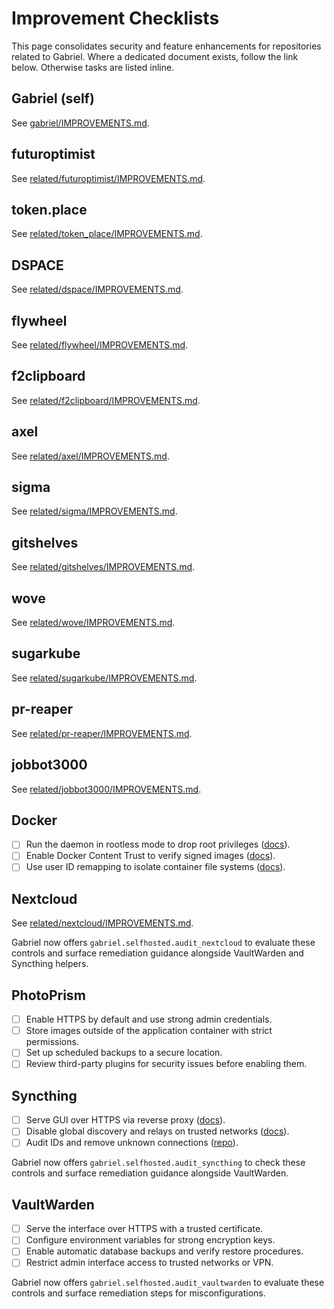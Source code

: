 # Improvement Checklists

This page consolidates security and feature enhancements for repositories related to Gabriel.
Where a dedicated document exists, follow the link below. Otherwise tasks are listed inline.

## Gabriel (self)

See [gabriel/IMPROVEMENTS.md](gabriel/IMPROVEMENTS.md).

## futuroptimist

See [related/futuroptimist/IMPROVEMENTS.md](related/futuroptimist/IMPROVEMENTS.md).

## token.place

See [related/token_place/IMPROVEMENTS.md](related/token_place/IMPROVEMENTS.md).

## DSPACE

See [related/dspace/IMPROVEMENTS.md](related/dspace/IMPROVEMENTS.md).

## flywheel

See [related/flywheel/IMPROVEMENTS.md](related/flywheel/IMPROVEMENTS.md).

## f2clipboard

See [related/f2clipboard/IMPROVEMENTS.md](related/f2clipboard/IMPROVEMENTS.md).

## axel

See [related/axel/IMPROVEMENTS.md](related/axel/IMPROVEMENTS.md).

## sigma

See [related/sigma/IMPROVEMENTS.md](related/sigma/IMPROVEMENTS.md).

## gitshelves

See [related/gitshelves/IMPROVEMENTS.md](related/gitshelves/IMPROVEMENTS.md).

## wove

See [related/wove/IMPROVEMENTS.md](related/wove/IMPROVEMENTS.md).

## sugarkube

See [related/sugarkube/IMPROVEMENTS.md](related/sugarkube/IMPROVEMENTS.md).

## pr-reaper

See [related/pr-reaper/IMPROVEMENTS.md](related/pr-reaper/IMPROVEMENTS.md).

## jobbot3000

See [related/jobbot3000/IMPROVEMENTS.md](related/jobbot3000/IMPROVEMENTS.md).

## Docker

- [ ] Run the daemon in rootless mode to drop root privileges ([docs][docker-rootless]).
- [ ] Enable Docker Content Trust to verify signed images ([docs][docker-trust]).
- [ ] Use user ID remapping to isolate container file systems ([docs][docker-userns]).

[docker-rootless]: https://docs.docker.com/engine/security/rootless/
[docker-trust]: https://docs.docker.com/engine/security/trust/
[docker-userns]: https://docs.docker.com/engine/security/userns-remap/

## Nextcloud

See [related/nextcloud/IMPROVEMENTS.md](related/nextcloud/IMPROVEMENTS.md).

Gabriel now offers `gabriel.selfhosted.audit_nextcloud` to evaluate these controls and surface
remediation guidance alongside VaultWarden and Syncthing helpers.

## PhotoPrism

- [ ] Enable HTTPS by default and use strong admin credentials.
- [ ] Store images outside of the application container with strict permissions.
- [ ] Set up scheduled backups to a secure location.
- [ ] Review third-party plugins for security issues before enabling them.

## Syncthing

- [ ] Serve GUI over HTTPS via reverse proxy ([docs](https://docs.syncthing.net/users/reverseproxy.html)).
- [ ] Disable global discovery and relays on trusted networks
  ([docs](https://docs.syncthing.net/users/stdiscosrv.html)).
- [ ] Audit IDs and remove unknown connections ([repo](https://github.com/syncthing/syncthing)).

Gabriel now offers `gabriel.selfhosted.audit_syncthing` to check these controls and surface
remediation guidance alongside VaultWarden.

## VaultWarden

- [ ] Serve the interface over HTTPS with a trusted certificate.
- [ ] Configure environment variables for strong encryption keys.
- [ ] Enable automatic database backups and verify restore procedures.
- [ ] Restrict admin interface access to trusted networks or VPN.

Gabriel now offers `gabriel.selfhosted.audit_vaultwarden` to evaluate these controls and surface
remediation steps for misconfigurations.
